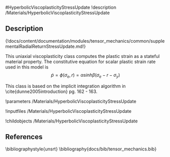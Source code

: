 #HyperbolicViscoplasticityStressUpdate
!description /Materials/HyperbolicViscoplasticityStressUpdate


## Description
{!docs/content/documentation/modules/tensor_mechanics/common/supplementalRadialReturnStressUpdate.md!}

This uniaxial viscoplasticity class computes the plastic strain as a stateful material property.  The constitutive equation for scalar plastic strain rate used in this model is
$$
\dot{p} = \phi (\sigma_e , r) = \alpha sinh \beta (\sigma_e -r - \sigma_y)
$$

This class is based on the implicit integration algorithm in \cite{dunne2005introduction} pg. 162 - 163.

!parameters /Materials/HyperbolicViscoplasticityStressUpdate

!inputfiles /Materials/HyperbolicViscoplasticityStressUpdate

!childobjects /Materials/HyperbolicViscoplasticityStressUpdate

## References
\bibliographystyle{unsrt}
\bibliography{docs/bib/tensor_mechanics.bib}
